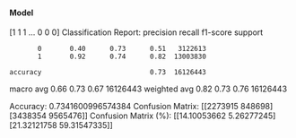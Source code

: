 #### Model
[1 1 1 ... 0 0 0]
Classification Report:
              precision    recall  f1-score   support

           0       0.40      0.73      0.51   3122613
           1       0.92      0.74      0.82  13003830

    accuracy                           0.73  16126443
   macro avg       0.66      0.73      0.67  16126443
weighted avg       0.82      0.73      0.76  16126443

Accuracy: 0.7341600996574384
Confusion Matrix:
[[2273915  848698]
 [3438354 9565476]]
Confusion Matrix (%):
[[14.10053662  5.26277245]
 [21.32121758 59.31547335]]
